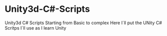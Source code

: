 # Unity3d-C#-Scripts
Unity3d C# Scripts Starting from Basic to complex
Here I´ll put the UNity C# Scritps I´ll use as I learn Unity
